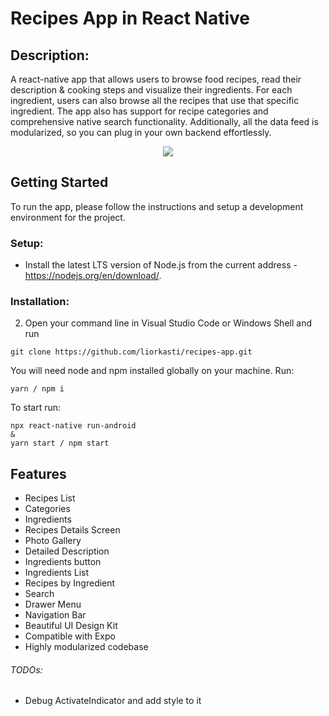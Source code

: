 # Recipes App in React Native
## Description:
A react-native app that allows users to browse food recipes, read their description & cooking steps and visualize their ingredients. For each ingredient, users can also browse all the recipes that use that specific ingredient. The app also has support for recipe categories and comprehensive native search functionality. Additionally, all the data feed is modularized, so you can plug in your own backend effortlessly.
<center><a href="https://www.instamobile.io/app-templates/food-app-template/"><img src="https://www.instamobile.io/wp-content/uploads/2019/07/Screen-Shot-2019-07-22-at-8.56.44-PM.png" /></a></center>

## Getting Started
To run the app, please follow the instructions and setup a development environment for the project.
### Setup:
* Install the latest LTS version of Node.js from the current address -
https://nodejs.org/en/download/.
### Installation:
2. Open your command line in Visual Studio Code or Windows Shell and run
```
git clone https://github.com/liorkasti/recipes-app.git
```
You will need node and npm installed globally on your machine. Run:
```
yarn / npm i
```
To start run:
```
npx react-native run-android
&
yarn start / npm start
```

## Features
- Recipes List
- Categories
- Ingredients
- Recipes Details Screen
- Photo Gallery
- Detailed Description
- Ingredients button
- Ingredients List
- Recipes by Ingredient
- Search
- Drawer Menu
- Navigation Bar
- Beautiful UI Design Kit
- Compatible with Expo
- Highly modularized codebase

###### TODOs: 
* Debug ActivateIndicator and add style to it

